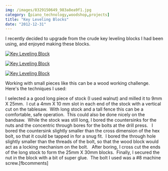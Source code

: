 ```yaml
---
img: /images/8329150649_983a8ea9f1.jpg
category: [piano_technology,woodshop,projects]
title: "Key Leveling Blocks"
date: "2012-12-31"
---
```


I recently decided to upgrade from the crude key leveling blocks I had been using, and enjoyed making these blocks.

[![Key Leveling Block](/images/8329150649_983a8ea9f1.jpg)](http://www.flickr.com/photos/duanemcguire/8329150649/ "Key Leveling Block by Duane McGuire, on Flickr")

[![Key Leveling Block](/images/8330208592_5f5cc5a74a.jpg)](http://www.flickr.com/photos/duanemcguire/8330208592/ "Key Leveling Block by Duane McGuire, on Flickr")

[![Key Leveling Block](/images/8329138157_884d7ca654.jpg)](http://www.flickr.com/photos/duanemcguire/8329138157/ "Key Leveling Block by Duane McGuire, on Flickr")

Working with small pieces like this can be a wood working challenge.     Here's the techniques I used:

I selected a a good long piece of stock (I used walnut) and milled it to 9mm X 25mm.  I cut a 4mm X 10 mm slot in each end of the stock with a vertical cut on the tablesaw.  With long stock and a tall fence this can be a comfortable, safe operation.  This could also be done nicely on the bandsaw.  While the stock was still long, I bored the countersinks for the nuts and the concentric through bores for the bolts at the drill press.   I bored the countersink slightly smaller than the cross dimension of the hex bolt, so that it could be tapped in for a snug fit.  I bored the through hole slightly smaller than the threads of the bolt, so that the wood block would act as a locking mechanism on the bolt.   After boring, I cross cut the ends of the long stock to form the 25mm X 30mm blocks.  Finally, I secured the nut in the block with a bit of super glue.  The bolt I used was a #8 machine screw.\[fbcomments\]
